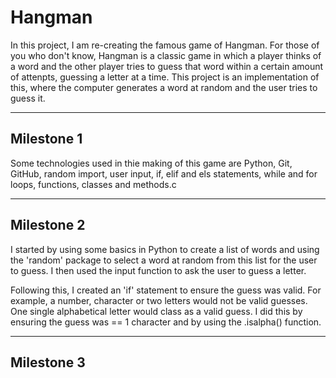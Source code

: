 # Hangman
In this project, I am re-creating the famous game of Hangman. For those of you who don't know, Hangman is a classic game in which a player thinks of a word and the other player tries to guess that word within a certain amount of attenpts, guessing a letter at a time. This project is an implementation of this, where the computer generates a word at random and the user tries to guess it.

---

## Milestone 1
Some technologies used in thie making of this game are Python, Git, GitHub, random import, user input, if, elif and els statements, while and for loops, functions, classes and methods.c

---

## Milestone 2
I started by using some basics in Python to create a list of words and using the 'random' package to select a word at random from this list for the user to guess.
I then used the input function to ask the user to guess a letter.

Following this, I created an 'if' statement to ensure the guess was valid. For example, a number, character or two letters would not be valid guesses. One single alphabetical letter would class as a valid guess. I did this by ensuring the guess was == 1 character and by using the .isalpha() function.



---
## Milestone 3

